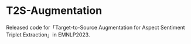 # T2S-Augmentation
Released code for「Target-to-Source Augmentation for Aspect Sentiment Triplet Extraction」in EMNLP2023.
